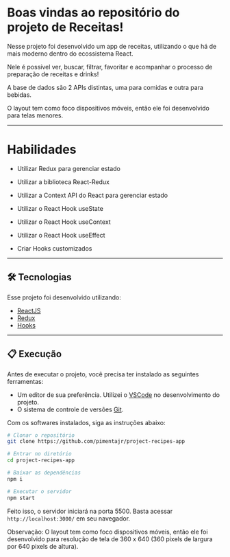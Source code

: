 # Boas vindas ao repositório do projeto de Receitas!

Nesse projeto foi desenvolvido um app de receitas, utilizando o que há de mais moderno dentro do ecossistema React.

Nele é possível ver, buscar, filtrar, favoritar e acompanhar o processo de preparação de receitas e drinks!

A base de dados são 2 APIs distintas, uma para comidas e outra para bebidas.

O layout tem como foco dispositivos móveis, então ele foi desenvolvido para telas menores.

---

# Habilidades

- Utilizar Redux para gerenciar estado

- Utilizar a biblioteca React-Redux

- Utilizar a Context API do React para gerenciar estado

- Utilizar o React Hook useState

- Utilizar o React Hook useContext

- Utilizar o React Hook useEffect

- Criar Hooks customizados


---

## 🛠 Tecnologias

Esse projeto foi desenvolvido utilizando:

* [ReactJS](https://reactjs.org/)
* [Redux](https://redux.js.org/)
* [Hooks](https://pt-br.reactjs.org/docs/hooks-intro.html)

---

## 📋 Execução

Antes de executar o projeto, você precisa ter instalado as seguintes ferramentas:

* Um editor de sua preferência. Utilizei o [VSCode](https://code.visualstudio.com) no desenvolvimento do projeto.
* O sistema de controle de versões [Git](https://git-scm.com).

Com os softwares instalados, siga as instruções abaixo:

```bash
# Clonar o repositório
git clone https://github.com/pimentajr/project-recipes-app

# Entrar no diretório
cd project-recipes-app

# Baixar as dependências
npm i

# Executar o servidor
npm start
```

Feito isso, o servidor iniciará na porta 5500. Basta acessar `http://localhost:3000/` em seu navegador.

Observação: O layout tem como foco dispositivos móveis, então ele foi desenvolvido para resolução de tela de 360 x 640 (360 pixels de largura por 640 pixels de altura).

